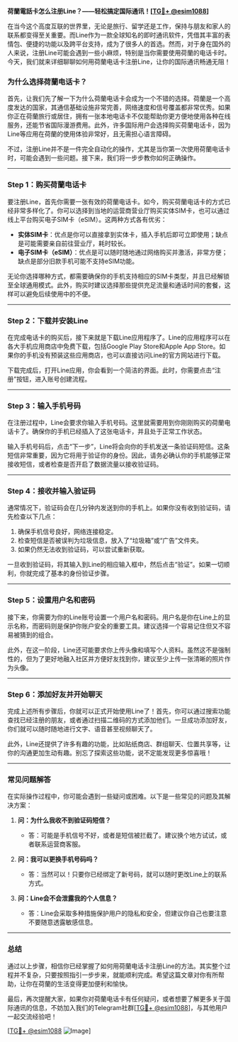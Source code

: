 **荷蘭電話卡怎么注册Line？——轻松搞定国际通讯！[[TG💪+ @esim1088](https://t.me/s/esim1088)]**

在当今这个高度互联的世界里，无论是旅行、留学还是工作，保持与朋友和家人的联系都变得至关重要。而Line作为一款全球知名的即时通讯软件，凭借其丰富的表情包、便捷的功能以及跨平台支持，成为了很多人的首选。然而，对于身在国外的人来说，注册Line可能会遇到一些小麻烦，特别是当你需要使用荷蘭的电话卡时。今天，我们就来详细聊聊如何用荷蘭电话卡注册Line，让你的国际通讯畅通无阻！

### **为什么选择荷蘭电话卡？**

首先，让我们先了解一下为什么荷蘭电话卡会成为一个不错的选择。荷蘭是一个高度发达的国家，其通信基础设施非常完善，网络速度和信号覆盖都非常优秀。如果你正在荷蘭旅行或居住，拥有一张本地电话卡不仅能帮助你更方便地使用各种在线服务，还能节省国际漫游费用。此外，许多国际用户会选择购买荷蘭电话卡，因为Line等应用在荷蘭的使用体验非常好，且无需担心语言障碍。

不过，注册Line并不是一件完全自动化的操作，尤其是当你第一次使用荷蘭电话卡时，可能会遇到一些问题。接下来，我们将一步步教你如何正确操作。

---

### **Step 1：购买荷蘭电话卡**

要注册Line，首先你需要一张有效的荷蘭电话卡。如今，购买荷蘭电话卡的方式已经非常多样化了。你可以选择到当地的运营商营业厅购买实体SIM卡，也可以通过线上平台购买电子SIM卡（eSIM）。这两种方式各有优劣：

- **实体SIM卡**：优点是你可以直接拿到实体卡，插入手机后即可立即使用；缺点是可能需要亲自前往营业厅，耗时较长。
- **电子SIM卡（eSIM）**：优点是可以随时随地通过网络购买并激活，非常方便；缺点是部分旧款手机可能不支持eSIM功能。

无论你选择哪种方式，都需要确保你的手机支持相应的SIM卡类型，并且已经解锁至全球通用模式。此外，购买时建议选择那些提供充足流量和通话时间的套餐，这样可以避免后续使用中的不便。

---

### **Step 2：下载并安装Line**

在完成电话卡的购买后，接下来就是下载Line应用程序了。Line的应用程序可以在各大手机应用商店中免费下载，包括Google Play Store和Apple App Store。如果你的手机没有预装这些应用商店，也可以直接访问Line的官方网站进行下载。

下载完成后，打开Line应用，你会看到一个简洁的界面。此时，你需要点击“注册”按钮，进入账号创建流程。

---

### **Step 3：输入手机号码**

在注册过程中，Line会要求你输入手机号码。这里就需要用到你刚刚购买的荷蘭电话卡了。确保你的手机已经插入了这张电话卡，并且处于正常工作状态。

输入手机号码后，点击“下一步”，Line将会向你的手机发送一条验证码短信。这条短信非常重要，因为它将用于验证你的身份。因此，请务必确认你的手机能够正常接收短信，或者检查是否开启了数据流量以接收验证码。

---

### **Step 4：接收并输入验证码**

通常情况下，验证码会在几分钟内发送到你的手机上。如果你没有收到验证码，请先检查以下几点：

1. 确保手机信号良好，网络连接稳定。
2. 检查短信是否被误判为垃圾信息，放入了“垃圾箱”或“广告”文件夹。
3. 如果仍然无法收到验证码，可以尝试重新获取。

一旦收到验证码，将其输入到Line的相应输入框中，然后点击“验证”。如果一切顺利，你就完成了基本的身份验证步骤。

---

### **Step 5：设置用户名和密码**

接下来，你需要为你的Line账号设置一个用户名和密码。用户名是你在Line上的显示名称，而密码则是保护你账户安全的重要工具。建议选择一个容易记住但又不容易被猜到的组合。

此外，在这一阶段，Line还可能要求你上传头像和填写个人资料。虽然这不是强制性的，但为了更好地融入社区并方便好友找到你，建议至少上传一张清晰的照片作为头像。

---

### **Step 6：添加好友并开始聊天**

完成上述所有步骤后，你就可以正式开始使用Line了！首先，你可以通过搜索功能查找已经注册的朋友，或者通过扫描二维码的方式添加他们。一旦成功添加好友，你们就可以随时随地进行文字、语音甚至视频聊天了。

此外，Line还提供了许多有趣的功能，比如贴纸商店、群组聊天、位置共享等，让你的沟通更加生动有趣。别忘了探索这些功能，说不定能发现更多惊喜哦！

---

### **常见问题解答**

在实际操作过程中，你可能会遇到一些疑问或困难。以下是一些常见的问题及其解决方案：

1. **问：为什么我收不到验证码短信？**
   - 答：可能是手机信号不好，或者是短信被拦截了。建议换个地方试试，或者联系运营商客服。

2. **问：我可以更换手机号码吗？**
   - 答：当然可以！只要你已经绑定了新号码，就可以随时更改Line上的联系方式。

3. **问：Line会不会泄露我的个人信息？**
   - 答：Line会采取多种措施保护用户的隐私和安全，但建议你自己也要注意不要随意透露敏感信息。

---

### **总结**

通过以上步骤，相信你已经掌握了如何用荷蘭电话卡注册Line的方法。其实整个过程并不复杂，只要按照指引一步步来，就能顺利完成。希望这篇文章对你有所帮助，让你在荷蘭的生活变得更加便利和愉快。

最后，再次提醒大家，如果你对荷蘭电话卡有任何疑问，或者想要了解更多关于国际通讯的信息，不妨加入我们的Telegram社群[[TG💪+ @esim1088](https://t.me/s/esim1088)]，与其他用户一起交流经验吧！

[[TG💪+ @esim1088](https://t.me/s/esim1088) ![Image](https://i.postimg.cc/4NQfJmqS/Snipaste-2025-05-13-00-14-12.png)]